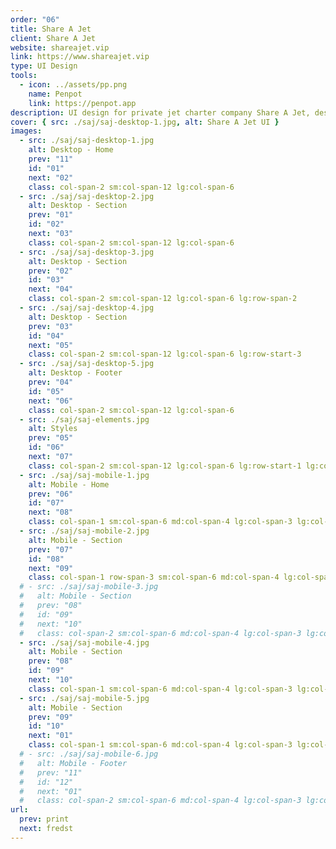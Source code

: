 ```yaml
---
order: "06"
title: Share A Jet
client: Share A Jet
website: shareajet.vip
link: https://www.shareajet.vip
type: UI Design
tools:
  - icon: ../assets/pp.png
    name: Penpot
    link: https://penpot.app
description: UI design for private jet charter company Share A Jet, designed in Penpot.
cover: { src: ./saj/saj-desktop-1.jpg, alt: Share A Jet UI }
images:
  - src: ./saj/saj-desktop-1.jpg
    alt: Desktop - Home
    prev: "11"
    id: "01"
    next: "02"
    class: col-span-2 sm:col-span-12 lg:col-span-6
  - src: ./saj/saj-desktop-2.jpg
    alt: Desktop - Section
    prev: "01"
    id: "02"
    next: "03"
    class: col-span-2 sm:col-span-12 lg:col-span-6
  - src: ./saj/saj-desktop-3.jpg
    alt: Desktop - Section
    prev: "02"
    id: "03"
    next: "04"
    class: col-span-2 sm:col-span-12 lg:col-span-6 lg:row-span-2
  - src: ./saj/saj-desktop-4.jpg
    alt: Desktop - Section
    prev: "03"
    id: "04"
    next: "05"
    class: col-span-2 sm:col-span-12 lg:col-span-6 lg:row-start-3
  - src: ./saj/saj-desktop-5.jpg
    alt: Desktop - Footer
    prev: "04"
    id: "05"
    next: "06"
    class: col-span-2 sm:col-span-12 lg:col-span-6
  - src: ./saj/saj-elements.jpg
    alt: Styles
    prev: "05"
    id: "06"
    next: "07"
    class: col-span-2 sm:col-span-12 lg:col-span-6 lg:row-start-1 lg:col-start-7 lg:row-span-2 lg:mt-auto
  - src: ./saj/saj-mobile-1.jpg
    alt: Mobile - Home
    prev: "06"
    id: "07"
    next: "08"
    class: col-span-1 sm:col-span-6 md:col-span-4 lg:col-span-3 lg:col-start-7 lg:row-start-3 lg:mt-auto
  - src: ./saj/saj-mobile-2.jpg
    alt: Mobile - Section
    prev: "07"
    id: "08"
    next: "09"
    class: col-span-1 row-span-3 sm:col-span-6 md:col-span-4 lg:col-span-3 lg:col-start-7 lg:row-start-4 lg:row-span-4
  # - src: ./saj/saj-mobile-3.jpg
  #   alt: Mobile - Section
  #   prev: "08"
  #   id: "09"
  #   next: "10"
  #   class: col-span-2 sm:col-span-6 md:col-span-4 lg:col-span-3 lg:col-start-7 lg:row-start-8 lg:row-span-2
  - src: ./saj/saj-mobile-4.jpg
    alt: Mobile - Section
    prev: "08"
    id: "09"
    next: "10"
    class: col-span-1 sm:col-span-6 md:col-span-4 lg:col-span-3 lg:col-start-10 lg:row-start-3 lg:mt-auto
  - src: ./saj/saj-mobile-5.jpg
    alt: Mobile - Section
    prev: "09"
    id: "10"
    next: "01"
    class: col-span-1 sm:col-span-6 md:col-span-4 lg:col-span-3 lg:col-start-10 lg:row-start-4 lg:row-span-3
  # - src: ./saj/saj-mobile-6.jpg
  #   alt: Mobile - Footer
  #   prev: "11"
  #   id: "12"
  #   next: "01"
  #   class: col-span-2 sm:col-span-6 md:col-span-4 lg:col-span-3 lg:col-start-10 lg:row-start-7 lg:row-span-2
url:
  prev: print
  next: fredst
---
```


